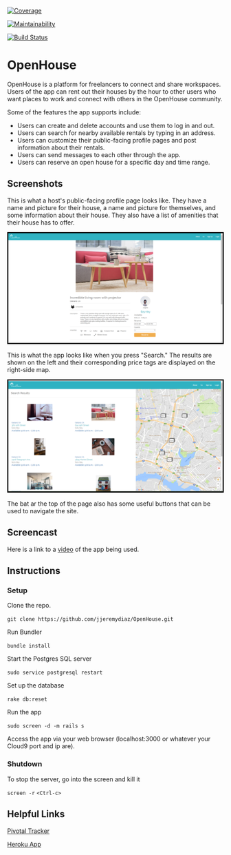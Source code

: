 [![Coverage](https://codeclimate.com/github/jjeremydiaz/OpenHouse/badges/coverage.svg)](https://codeclimate.com/github/jjeremydiaz/OpenHouse/coverage)

[![Maintainability](https://api.codeclimate.com/v1/badges/3bccb3728ff552747b0c/maintainability)](https://codeclimate.com/github/jjeremydiaz/OpenHouse/maintainability)

[![Build Status](https://travis-ci.org/jjeremydiaz/OpenHouse.svg?branch=master)](https://travis-ci.org/jjeremydiaz/OpenHouse)

# OpenHouse
OpenHouse is a platform for freelancers to connect and share workspaces. Users of the app can rent out their houses by the hour to other users who want places to work and connect with others in the OpenHouse community.

Some of the features the app supports include:
* Users can create and delete accounts and use them to log in and out.
* Users can search for nearby available rentals by typing in an address.
* Users can customize their public-facing profile pages and post information about their rentals.
* Users can send messages to each other through the app.
* Users can reserve an open house for a specific day and time range.

## Screenshots

This is what a host's public-facing profile page looks like. They have a name and picture for their house, a name and picture for themselves, and some information about their house. They also have a list of amenities that their house has to offer.

![Profile Page Image](app/assets/images/screenshot_for_readme_user_profile.png?raw=true "Profile Page")

This is what the app looks like when you press "Search." The results are shown on the left and their corresponding price tags are displayed on the right-side map.

![Search Page Image](app/assets/images/screenshot_for_readme_search.png?raw=true "Search Page")

The bat ar the top of the page also has some useful buttons that can be used to navigate the site.

## Screencast

Here is a link to a [video][3] of the app being used.

## Instructions

### Setup

Clone the repo.

`git clone https://github.com/jjeremydiaz/OpenHouse.git`

Run Bundler

`bundle install`

Start the Postgres SQL server

`sudo service postgresql restart`

Set up the database

`rake db:reset`

Run the app

`sudo screen -d -m rails s`

Access the app via your web browser (localhost:3000 or whatever your Cloud9 port and ip are).

### Shutdown

To stop the server, go into the screen and kill it

`screen -r`
`<Ctrl-c>`

## Helpful Links
[Pivotal Tracker][1]

[Heroku App][2]


[3]: https://www.google.com/
[2]: http://openhouse-1.herokuapp.com/
[1]: https://www.pivotaltracker.com/n/projects/2117895
